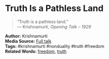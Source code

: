 # Truth Is a Pathless Land

> “Truth is a pathless land.”  
— Krishnamurti, *Opening Talk – 1929*

**Author:** Krishnamurti  
**Media Source:** [Full talk](https://...)  
**Tags:** #krishnamurti #nonduality #truth #freedom  
**Related Words:** [freedom](../words/freedom.md), [truth](../words/truth.md)
